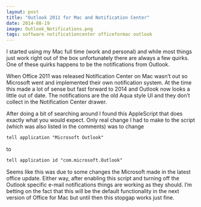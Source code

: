 ```yaml
---
layout: post
title: "Outlook 2011 for Mac and Notification Center"
date: 2014-08-19
image: Outlook_Notifications.png
tags: software notificationcenter officeformac outlook
---
```


I started using my Mac full time (work and personal) and while most things just work right out of the box unfortunately there are always a few quirks. One of these quirks happens to be the notifications from Outlook.

When Office 2011 was released Notification Center on Mac wasn’t out so Microsoft went and implemented their own notification system. At the time this made a lot of sense but fast forward to 2014 and Outlook now looks a little out of date. The notifications are the old Aqua style UI and they don’t collect in the Notification Center drawer.

After doing a bit of searching around I found this AppleScript that does exactly what you would expect. Only real change I had to make to the script (which was also listed in the comments) was to change

```txt
tell application "Microsoft Outlook"
```

to

```txt
tell application id "com.microsoft.Outlook"
```

Seems like this was due to some changes the Microsoft made in the latest office update. Either way, after enabling this script and turning off the Outlook specific e-mail notifications things are working as they should. I’m betting on the fact that this will be the default functionality in the next version of Office for Mac but until then this stopgap works just fine.
